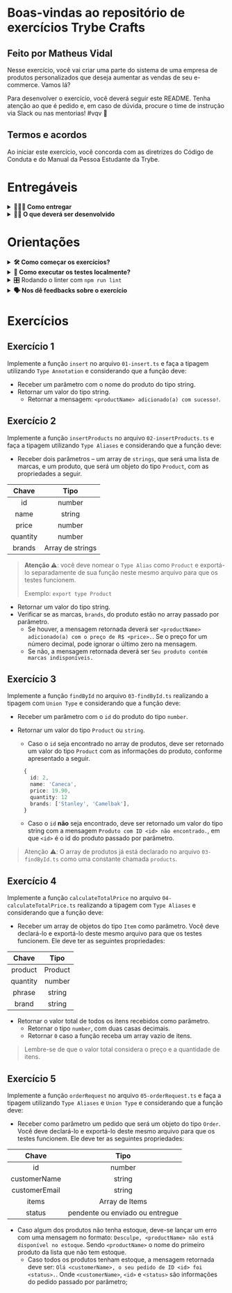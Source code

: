 # Boas-vindas ao repositório de exercícios Trybe Crafts
## Feito por Matheus Vidal

Nesse exercício, você vai criar uma parte do sistema de uma empresa de produtos personalizados que deseja aumentar as vendas de seu e-commerce. Vamos lá?

Para desenvolver o exercício, você deverá seguir este README. Tenha atenção ao que é pedido e, em caso de dúvida, procure o time de instrução via Slack ou nas mentorias! #vqv 🚀

## Termos e acordos

Ao iniciar este exercício, você concorda com as diretrizes do Código de Conduta e do Manual da Pessoa Estudante da Trybe.

# Entregáveis

<details>
  <summary><strong>🤷🏽‍♀️ Como entregar</strong></summary>

Para entregar o seu exercício, você deverá criar um Pull Request neste repositório.

Lembre-se que você pode consultar nosso conteúdo sobre [Git & GitHub](https://app.betrybe.com/learn/course/5e938f69-6e32-43b3-9685-c936530fd326/module/fc998c60-386e-46bc-83ca-4269beb17e17/section/fe827a71-3222-4b4d-a66f-ed98e09961af/day/35e03d5e-6341-4a8c-84d1-b4308b2887ef/lesson/573db55d-f451-455d-bdb5-66545668f436) e nosso [Blog - Git & GitHub](https://blog.betrybe.com/tecnologia/git-e-github/) sempre que precisar!

</details>

<details>
  <summary><strong>👨‍💻 O que deverá ser desenvolvido</strong></summary>

Suponha que Trybe Crafts seja uma empresa de produtos personalizados que deseja aumentar as vendas de seu e-commerce e que ela tenha contratado você para implementar algumas funções. A Trybe Crafts preza muito pela segurança e qualidade de seus produtos. Por esse motivo, exigiu que você utilizasse tipagens estáticas no código a fim de prevenir bugs e facilitar trabalhos futuros.

</details>

# Orientações

<details>
<summary><strong>🛠 Como começar os exercícios?</strong></summary>

Instale todas as dependências com o seguinte comando:

```bash
npm install
```

Para rodar o eslint, faça o seguinte:

```bash
npm run lint
```

> ***Atenção ⚠️:** Nos arquivos retire as barras (`//`), conforme avançar nos exercícios e iniciar a implementação da função ou variável.

</details>

<details>
<summary><strong>🧪 Como executar os testes localmente?</strong></summary>

Para um único exercício, faça:

```bash
npm test <N>
## Onde <N> é o número do exercício
## Exemplo: npm test 01
```

Para todos os exercícios, faça:

```bash
npm test
```

> **Atenção ⚠️**: Se você errar as tipagens, os testes podem quebrar antes mesmo de rodarem. Nesses casos, a action do avaliador falhará e você deverá investigá-la ou executar os testes localmente para capturar os erros de tipagem.

</details>

<details>
  <summary>🎛 Rodando o linter com <code>npm run lint</code></summary>

  Usaremos o [ESLint](https://eslint.org/) para fazer a análise estática de seu código.

  Este projeto já vem com as dependências relacionadas ao _linter_ configuradas nos arquivos `package.json`.

  Para rodar o `ESLint` em um projeto, basta executar o comando `npm install` dentro do projeto e, depois, `npm run lint`. Se a análise do `ESLint` encontrar problemas em seu código, tais problemas serão mostrados no terminal. Se não houver problema em seu código, nada será impresso no terminal.

  Você pode também instalar o plugin do `ESLint` no `VSCode`. Para isso, basta fazer o download do [plugin `ESLint`](https://marketplace.visualstudio.com/items?itemName=dbaeumer.vscode-eslint) e instalá-lo.

</details>

<details>
  <summary><strong>🗣 Nos dê feedbacks sobre o exercício</strong></summary>

  Ao finalizar e submeter o exercício, não se esqueça de avaliar sua experiência preenchendo o formulário.

  **Leva menos de 3 minutos!**

  [FORMULÁRIO DE AVALIAÇÃO DE EXERCÍCIO](https://be-trybe.typeform.com/to/ZTeR4IbH#cohort_hidden=CH28-B&template=betrybe/sd-0x-exercise-trybe-crafts)

</details>

# Exercícios

## Exercício 1

Implemente a função `insert` no arquivo `01-insert.ts` e faça a tipagem utilizando `Type Annotation` e considerando que a função deve:

- Receber um parâmetro com o nome do produto do tipo string.
- Retornar um valor do tipo string.
  - Retornar a mensagem: `<productName> adicionado(a) com sucesso!`.

## Exercício 2

Implemente a função `insertProducts` no arquivo `02-insertProducts.ts` e faça a tipagem utilizando `Type Aliases` e considerando que a função deve:

- Receber dois parâmetros – um array de `strings`, que será uma lista de marcas, e um produto, que será um objeto do tipo `Product`, com as propriedades a seguir.

|  Chave   |       Tipo       |
| :------: | :--------------: |
|    id    |      number      |
|   name   |      string      |
|  price   |      number      |
| quantity |      number      |
|  brands  | Array de strings |

> **Atenção ⚠️**: você deve nomear o `Type Alias` como `Product` e exportá-lo separadamente de sua função neste mesmo arquivo para que os testes funcionem.
>
> Exemplo: `export type Product`

- Retornar um valor do tipo string.
- Verificar se as marcas, `brands`, do produto estão no array passado por parâmetro.
  - Se houver, a mensagem retornada deverá ser `<productName> adicionado(a) com o preço de R$ <price>.`. Se o preço for um número decimal, pode ignorar o último zero na mensagem.
  - Se não, a mensagem retornada deverá ser `Seu produto contém marcas indisponíveis.`

## Exercício 3

Implemente a função `findById` no arquivo `03-findById.ts` realizando a tipagem com `Union Type` e considerando que a função deve:

- Receber um parâmetro com o `id` do produto do tipo `number`.
- Retornar um valor do tipo `Product` ou `string`.

  - Caso o `id` seja encontrado no array de produtos, deve ser retornado um valor do tipo `Product` com as informações do produto, conforme apresentado a seguir.

  ```typescript
    {
      id: 2,
      name: 'Caneca',
      price: 19.90,
      quantity: 12
      brands: ['Stanley', 'Camelbak'],
    }
  ```

  - Caso o `id` **não** seja encontrado, deve ser retornado um valor do tipo string com a mensagem `Produto com ID <id> não encontrado.`,  em que `<id>` é o id do produto passado por parâmetro.

> Atenção ⚠️: O array de produtos já está declarado no arquivo `03-findById.ts` como uma constante chamada `products`.

## Exercício 4

Implemente a função `calculateTotalPrice` no arquivo `04-calculateTotalPrice.ts` realizando a tipagem com `Type Aliases` e considerando que a função deve:

- Receber um array de objetos do tipo `Item` como parâmetro. Você deve declará-lo e exportá-lo deste mesmo arquivo para que os testes funcionem. Ele deve ter as seguintes propriedades:

|  Chave   |  Tipo   |
| :------: | :-----: |
| product  | Product |
| quantity | number  |
|  phrase  | string  |
|  brand   | string  |

- Retornar o valor total de todos os itens recebidos como parâmetro.
  - Retornar o tipo `number`, com duas casas decimais.
  - Retornar `0` caso a função receba um array vazio de itens.

> Lembre-se de que o valor total considera o preço e a quantidade de itens.

## Exercício 5

Implemente a função `orderRequest` no arquivo `05-orderRequest.ts` e faça a tipagem utilizando `Type Aliases` e `Union Type` e considerando que a função deve:

- Receber como parâmetro um pedido que será um objeto do tipo `Order`. Você deve declará-lo e exportá-lo deste mesmo arquivo para que os testes funcionem. Ele deve ter as seguintes propriedades:

|     Chave     |              Tipo               |
| :-----------: | :-----------------------------: |
|      id       |             number              |
| customerName  |             string              |
| customerEmail |             string              |
|     items     |         Array de Items          |
|    status     | pendente ou enviado ou entregue |

- Caso algum dos produtos não tenha estoque, deve-se lançar um erro com uma mensagem no formato: `Desculpe, <productName> não está disponível no estoque`. Sendo `<productName>` o nome do primeiro produto da lista que não tem estoque.
  - Caso todos os produtos tenham estoque, a mensagem retornada deve ser: `Olá <customerName>, o seu pedido de ID <id> foi <status>.`. Onde `<customerName>`, `<id>` e `<status>` são informações do pedido passado por parâmetro;
